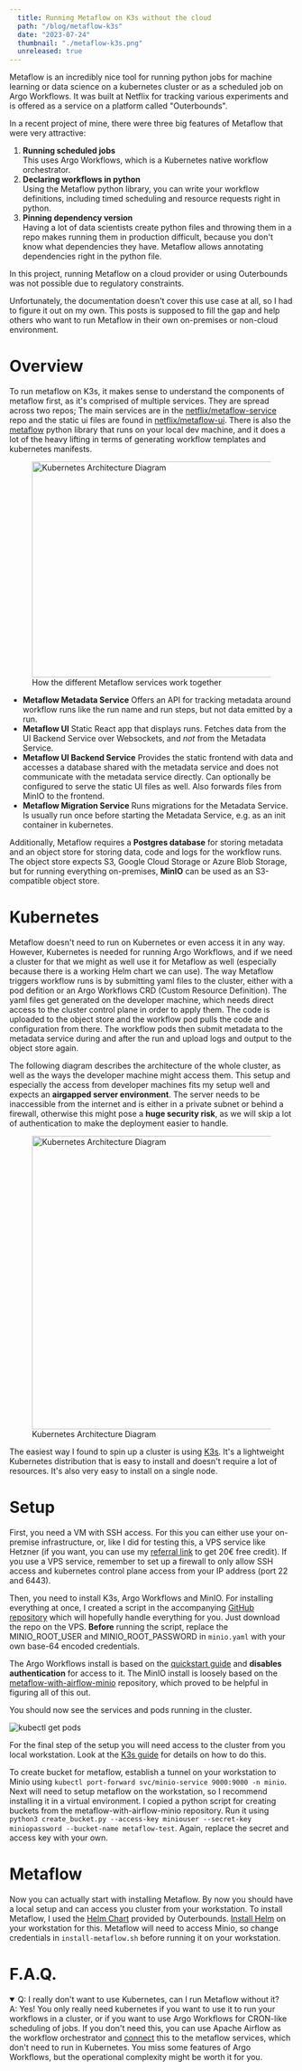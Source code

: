 ```yaml
---
  title: Running Metaflow on K3s without the cloud
  path: "/blog/metaflow-k3s"
  date: "2023-07-24"
  thumbnail: "./metaflow-k3s.png"
  unreleased: true
---
```


Metaflow is an incredibly nice tool for running python jobs for machine learning or data science on a kubernetes cluster or as a scheduled job on Argo Workflows. It was built at Netflix for tracking various experiments and is offered as a service on a platform called "Outerbounds".

In a recent project of mine, there were three big features of Metaflow that were very attractive:

1. **Running scheduled jobs**\
  This uses Argo Workflows, which is a Kubernetes native workflow orchestrator.
1. **Declaring workflows in python**\
  Using the Metaflow python library, you can write your workflow definitions, including timed scheduling and resource requests right in python. 
2. **Pinning dependency version**\
  Having a lot of data scientists create python files and throwing them in a repo makes running them in production difficult, because you don't know what dependencies they have. Metaflow allows annotating dependencies right in the python file.

In this project, running Metaflow on a cloud provider or using Outerbounds was not possible due to regulatory constraints. 

Unfortunately, the documentation doesn't cover this use case at all, so I had to figure it out on my own. This posts is supposed to fill the gap and help others who want to run Metaflow in their own on-premises or non-cloud environment. 

# Overview

<!-- **Image of metaflow + kubernetes** ? -->

To run metaflow on K3s, it makes sense to understand the components of metaflow first, as it's comprised of multiple services. They are spread across two repos; The main services are in the [netflix/metaflow-service](https://github.com/Netflix/metaflow-service/) repo and the static ui files are found in [netflix/metaflow-ui](https://github.com/Netflix/metaflow-ui). There is also the [metaflow](https://github.com/Netflix/metaflow) python library that runs on your local dev machine, and it does a lot of the heavy lifting in terms of generating workflow templates and kubernetes manifests.

<figure class="wider">
<img alt="Kubernetes Architecture Diagram" src="./overview.svg" width="707" height="382"/>
<figcaption>How the different Metaflow services work together</figcaption>
</figure>

- **Metaflow Metadata Service** Offers an API for tracking metadata around workflow runs like the run name and run steps, but not data emitted by a run.
- **Metaflow UI** Static React app that displays runs. Fetches data from the UI Backend Service over Websockets, and *not* from the Metadata Service.
- **Metaflow UI Backend Service** Provides the static frontend with data and accesses a database shared with the metadata service and does not communicate with the metadata service directly. Can optionally be configured to serve the static UI files as well. Also forwards files from MinIO to the frontend.
- **Metaflow Migration Service** Runs migrations for the Metadata Service. Is usually run once before starting the Metadata Service, e.g. as an init container in kubernetes.

Additionally, Metaflow requires a **Postgres database** for storing metadata and an object store for storing data, code and logs for the workflow runs. The object store expects S3, Google Cloud Storage or Azure Blob Storage, but for running everything on-premises, **MinIO** can be used as an S3-compatible object store.


# Kubernetes

Metaflow doesn't need to run on Kubernetes or even access it in any way. However, Kubernetes is needed for running Argo Workflows, and if we need a cluster for that we might as well use it for Metaflow as well (especially because there is a working Helm chart we can use). The way Metaflow triggers workflow runs is by submitting yaml files to the cluster, either with a pod defition or an Argo Workflows CRD (Custom Resource Definition). The yaml files get generated on the developer machine, which needs direct access to the cluster control plane in order to apply them. The code is uploaded to the object store and the workflow pod pulls the code and configuration from there. The workflow pods then submit metadata to the metadata service during and after the run and upload logs and output to the object store again.

The following diagram describes the architecture of the whole cluster, as well as the ways the developer machine might access them. This setup and especially the access from developer machines fits my setup well and expects an **airgapped server environment**. The server needs to be inaccessible from the internet and is either in a private subnet or behind a firewall, otherwise this might pose a **huge security risk**, as we will skip a lot of authentication to make the deployment easier to handle.

<figure class="widest">
<img alt="Kubernetes Architecture Diagram" src="./kubernetes_architecture.svg" width="1218" height="519"/>
<figcaption>Kubernetes Architecture Diagram</figcaption>
</figure>

The easiest way I found to spin up a cluster is using [K3s](https://k3s.io/). It's a lightweight Kubernetes distribution that is easy to install and doesn't require a lot of resources. It's also very easy to install on a single node.

# Setup

First, you need a VM with SSH access. For this you can either use your on-premise infrastructure, or, like I did for testing this, a VPS service like Hetzner (if you want, you can use my [referral link](https://github.com/vitobotta/hetzner-k3s) to get 20€ free credit). If you use a VPS service, remember to set up a firewall to only allow SSH access and kubernetes control plane access from your IP address (port 22 and 6443).

<!-- @TODO, insert correct script link -->

Then, you need to install K3s, Argo Workflows and MinIO. For installing everything at once, I created a script in the accompanying [GitHub repository](https://github.com/malte-j/metaflow-on-k3s) which will hopefully handle everything for you. Just download the repo on the VPS. **Before** running the script, replace the MINIO_ROOT_USER and MINIO_ROOT_PASSWORD in `minio.yaml` with your own base-64 encoded credentials. 

The Argo Workflows install is based on the [quickstart guide](https://github.com/argoproj/argo-workflows/blob/master/docs/quick-start.md) and **disables authentication** for access to it. The MinIO install is loosely based on the [metaflow-with-airflow-minio](https://github.com/outerbounds/metaflow-with-airflow-minio/tree/master) repository, which proved to be helpful in figuring all of this out.

You should now see the services and pods running in the cluster.

![kubectl get pods](./setup-working.png)


For the final step of the setup you will need access to the cluster from you local workstation. Look at the [K3s guide](https://docs.k3s.io/cluster-access#accessing-the-cluster-from-outside-with-kubectl) for details on how to do this.

To create bucket for metaflow, establish a tunnel on your workstation to Minio using `kubectl port-forward svc/minio-service 9000:9000 -n minio`. Next will need to setup metaflow on the workstation, so I recommend installing it in a virtual environment. I copied a python script for creating buckets from the metaflow-with-airflow-minio repository. Run it using `python3 create_bucket.py --access-key miniouser --secret-key miniopassword --bucket-name metaflow-test`. Again, replace the secret and access key with your own.

# Metaflow

Now you can actually start with installing Metaflow. By now you should have a local setup and can access you cluster from your workstation. To install Metaflow, I used the [Helm Chart](https://github.com/outerbounds/metaflow-tools/tree/master/k8s/helm/metaflow) provided by Outerbounds. [Install Helm](https://helm.sh/docs/intro/install/) on your workstation for this. Metaflow will need to access Minio, so change credentials in `install-metaflow.sh` before running it on your workstation.


# F.A.Q.


<details open>
    <summary>Q: I really don't want to use Kubernetes, can I run Metaflow without it?</summary>
A: Yes! You only really need kubernetes if you want to use it to run your workflows in a cluster, or if you want to use Argo Workflows for CRON-like scheduling of jobs. If you don't need this, you can use Apache Airflow as the workflow orchestrator and <a href="https://docs.metaflow.org/production/scheduling-metaflow-flows/scheduling-with-airflow">connect</a> this to the metaflow services, which don't need to run in Kubernetes. You miss some features of Argo Workflows, but the operational complexity might be worth it for you.
</details>


